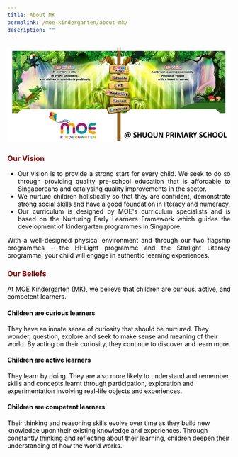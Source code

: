 ```yaml
---
title: About MK
permalink: /moe-kindergarten/about-mk/
description: ""
---
```

![](/images/MK-Banner.jpg)

<h3 style="text-align: justify;"><strong><span style="color: #800000;">Our Vision</span></strong></h3>
<ul style="text-align: justify;">
<li><span style="color: #000000;">Our vision is to provide a strong start for every child. We seek to do so through providing quality pre-school education that is affordable to Singaporeans and catalysing quality improvements in the sector.&nbsp;</span></li>
<li><span style="color: #000000;">We nurture children holistically so that they are confident, demonstrate strong social skills and have a good foundation in literacy and numeracy.</span></li>
<li><span style="color: #000000;">Our curriculum is designed by MOE's curriculum specialists and is based on the Nurturing Early Learners Framework which guides the development of kindergarten programmes in Singapore.&nbsp;</span></li>
</ul>
<p style="text-align: justify;"><span style="color: #000000;">With a well-designed physical environment and through our two flagship programmes - the HI-Light programme and the Starlight Literacy programme, your child will engage in authentic learning experiences.</span></p>
<h3 style="text-align: justify;"><strong><span style="color: #800000;">Our Beliefs</span></strong></h3>
<p style="text-align: justify;"><span style="color: #000000;">At MOE Kindergarten (MK), we believe that children are curious, active, and competent learners.</span></p>
<h4><span style="color: #000000;"><strong>Children are curious learners</strong></span></h4>
<p><span style="color: #000000;">They have an innate sense of curiosity that should be nurtured. They wonder, question, explore and seek to make sense and meaning of their world. By acting on their curiosity, they continue to discover and learn more.</span></p>
<h4><span style="color: #000000;"><strong>Children are active learners</strong></span></h4>
<p><span style="color: #000000;">They learn by doing. They are also more likely to understand and remember skills and concepts learnt through participation, exploration and experimentation involving real-life objects and experiences.</span></p>
<h4><span style="color: #000000;"><strong>Children are competent learners</strong></span></h4>
<p><span style="color: #000000;">Their thinking and reasoning skills evolve over time as they build new knowledge upon their existing knowledge and experiences. Through constantly thinking and reflecting about their learning, children deepen their understanding of how the world works.</span></p>